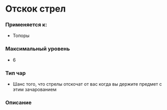 # Отскок стрел

### Применяется к:

* Топоры

### Максимальный уровень&#x20;

* 6

### Тип чар

* Шанс того, что стрелы отскочат от вас когда вы держите предмет с этим зачарованием

### Описание&#x20;
